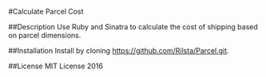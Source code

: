 #Calculate Parcel Cost

##Description
Use Ruby and Sinatra to calculate the cost of shipping based on parcel dimensions.

##Installation
Install by cloning https://github.com/Rilsta/Parcel.git.

##License
MIT License 2016
